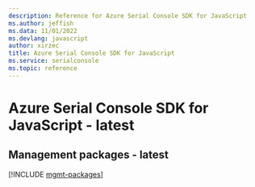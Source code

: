 ```yaml
---
description: Reference for Azure Serial Console SDK for JavaScript
ms.author: jeffish
ms.data: 11/01/2022
ms.devlang: javascript
author: xirzec
title: Azure Serial Console SDK for JavaScript
ms.service: serialconsole
ms.topic: reference
---
```

# Azure Serial Console SDK for JavaScript - latest

## Management packages - latest
[!INCLUDE [mgmt-packages](serial-console-mgmt-index.md)]